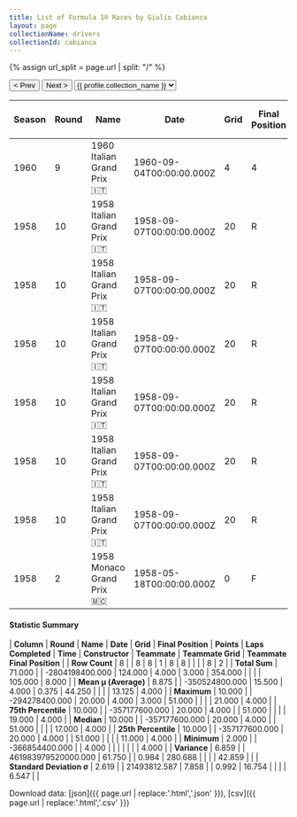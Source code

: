 ```yaml
---
title: List of Formula 1® Races by Giulio Cabianca
layout: page
collectionName: drivers
collectionId: cabianca
---
```


{% assign url_split = page.url | split: "/" %}
<div id="collection-navigation">
<button onclick="selector.options[selector.selectedIndex-1].value && (window.location = selector.options[selector.selectedIndex-1].value);">&lt; Prev</button>
<button onclick="selector.options[selector.selectedIndex+1].value && (window.location = selector.options[selector.selectedIndex+1].value);">Next &gt;</button>
<select id="selector" onchange="this.options[this.selectedIndex].value && (window.location = this.options[this.selectedIndex].value);">
  {% for collectionId in site.data[page.collectionName].refs %}
    {% if collectionId == page.collectionId %}
      {% assign selected = "selected" %}
    {% else %}
      {% assign selected = "" %}
    {% endif %}
    {% assign profile = site.data[page.collectionName][collectionId].profile %}
    <option value="/f1/{{ page.collectionName }}/{{ collectionId }}/{{ url_split[4] }}" {{ selected }}>{{ profile.collection_name }}</option>
  {% endfor %}
</select>
</div>

| Season | Round | Name | Date | Grid | Final Position | Points | Laps Completed | Time | Constructor | Teammate | Teammate Grid | Teammate Final Position |
|--|--|--|--|--|--|--|--|--|--|--|--|--|
| 1960 | 9 | 1960 Italian Grand Prix 🇮🇹 | 1960-09-04T00:00:00.000Z | 4 | 4 | 3.0 | 48 |   | Cooper-Castellotti 🇬🇧 | [Gino Munaron 🇮🇹](/f1/drivers/munaron) | 8 | R |
| 1958 | 10 | 1958 Italian Grand Prix 🇮🇹 | 1958-09-07T00:00:00.000Z | 20 | R | 0.0 | 51 |   | Maserati 🇮🇹 | [Masten Gregory 🇺🇸](/f1/drivers/gregory) | 11 | 4 |
| 1958 | 10 | 1958 Italian Grand Prix 🇮🇹 | 1958-09-07T00:00:00.000Z | 20 | R | 0.0 | 51 |   | Maserati 🇮🇹 | [Maria de Filippis 🇮🇹](/f1/drivers/filippis) | 21 | R |
| 1958 | 10 | 1958 Italian Grand Prix 🇮🇹 | 1958-09-07T00:00:00.000Z | 20 | R | 0.0 | 51 |   | Maserati 🇮🇹 | [Hans Herrmann 🇩🇪](/f1/drivers/herrmann) | 18 | R |
| 1958 | 10 | 1958 Italian Grand Prix 🇮🇹 | 1958-09-07T00:00:00.000Z | 20 | R | 0.0 | 51 |   | Maserati 🇮🇹 | [Gerino Gerini 🇮🇹](/f1/drivers/gerini) | 19 | R |
| 1958 | 10 | 1958 Italian Grand Prix 🇮🇹 | 1958-09-07T00:00:00.000Z | 20 | R | 0.0 | 51 |   | Maserati 🇮🇹 | [Carroll Shelby 🇺🇸](/f1/drivers/shelby) | 17 | R |
| 1958 | 10 | 1958 Italian Grand Prix 🇮🇹 | 1958-09-07T00:00:00.000Z | 20 | R | 0.0 | 51 |   | Maserati 🇮🇹 | [Carroll Shelby 🇺🇸](/f1/drivers/shelby) | 11 | 4 |
| 1958 | 2 | 1958 Monaco Grand Prix 🇲🇨 | 1958-05-18T00:00:00.000Z | 0 | F | 0.0 | 0 |   | OSCA 🇮🇹 | [Luigi Piotti 🇮🇹](/f1/drivers/piotti) | 0 | F |

#### Statistic Summary

| **Column** | **Round** | **Name** | **Date** | **Grid** | **Final Position** | **Points** | **Laps Completed** | **Time** | **Constructor** | **Teammate** | **Teammate Grid** | **Teammate Final Position** |
| **Row Count** | 8 |  | 8 | 8 | 1 | 8 | 8 |  |  |  | 8 | 2 |
| **Total Sum** | 71.000 |  | -2804198400.000 | 124.000 | 4.000 | 3.000 | 354.000 |  |  |  | 105.000 | 8.000 |
| **Mean μ (Average)** | 8.875 |  | -350524800.000 | 15.500 | 4.000 | 0.375 | 44.250 |  |  |  | 13.125 | 4.000 |
| **Maximum** | 10.000 |  | -294278400.000 | 20.000 | 4.000 | 3.000 | 51.000 |  |  |  | 21.000 | 4.000 |
| **75th Percentile** | 10.000 |  | -357177600.000 | 20.000 | 4.000 |  | 51.000 |  |  |  | 19.000 | 4.000 |
| **Median** | 10.000 |  | -357177600.000 | 20.000 | 4.000 |  | 51.000 |  |  |  | 17.000 | 4.000 |
| **25th Percentile** | 10.000 |  | -357177600.000 | 20.000 | 4.000 |  | 51.000 |  |  |  | 11.000 | 4.000 |
| **Minimum** | 2.000 |  | -366854400.000 |  | 4.000 |  |  |  |  |  |  | 4.000 |
| **Variance** | 6.859 |  | 461983979520000.000 | 61.750 |  | 0.984 | 280.688 |  |  |  | 42.859 |  |
| **Standard Deviation σ** | 2.619 |  | 21493812.587 | 7.858 |  | 0.992 | 16.754 |  |  |  | 6.547 |  |

Download data: [json]({{ page.url | replace:'.html','.json' }}), [csv]({{ page.url | replace:'.html','.csv' }})
